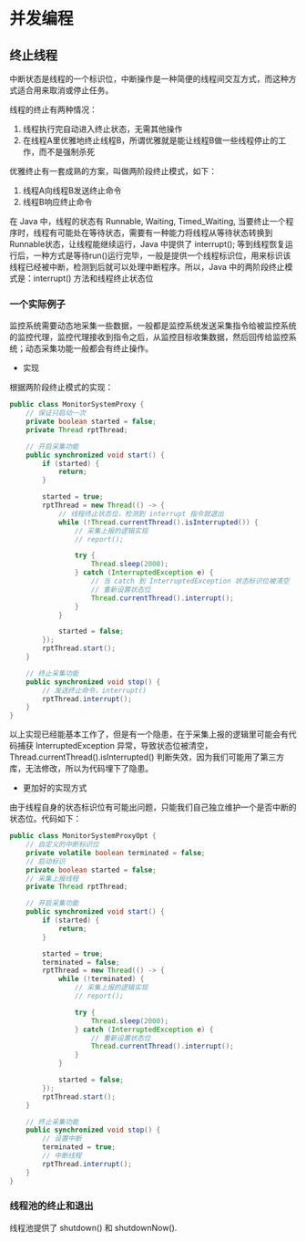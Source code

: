 # 并发编程

## 终止线程

中断状态是线程的一个标识位，中断操作是一种简便的线程间交互方式，而这种方式适合用来取消或停止任务。

线程的终止有两种情况：

1. 线程执行完自动进入终止状态，无需其他操作
2. 在线程A里优雅地终止线程B，所谓优雅就是能让线程B做一些线程停止的工作，而不是强制杀死

优雅终止有一套成熟的方案，叫做两阶段终止模式，如下：

1. 线程A向线程B发送终止命令
2. 线程B响应终止命令

在 Java 中，线程的状态有 Runnable, Waiting, Timed_Waiting, 当要终止一个程序时，线程有可能处在等待状态，需要有一种能力将线程从等待状态转换到Runnable状态，让线程能继续运行，Java 中提供了 interrupt(); 等到线程恢复运行后，一种方式是等待run()运行完毕，一般是提供一个线程标识位，用来标识该线程已经被中断，检测到后就可以处理中断程序。所以，Java 中的两阶段终止模式是：interrupt() 方法和线程终止状态位

### 一个实际例子

监控系统需要动态地采集一些数据，一般都是监控系统发送采集指令给被监控系统的监控代理，监控代理接收到指令之后，从监控目标收集数据，然后回传给监控系统；动态采集功能一般都会有终止操作。

- 实现

根据两阶段终止模式的实现：

```java
public class MonitorSystemProxy {
    // 保证只启动一次
    private boolean started = false;
    private Thread rptThread;

    // 开启采集功能
    public synchronized void start() {
        if (started) {
            return;
        }

        started = true;
        rptThread = new Thread(() -> {
            // 线程终止状态位，检测到 interrupt 指令就退出
            while (!Thread.currentThread().isInterrupted()) {
                // 采集上报的逻辑实现
                // report();

                try {
                    Thread.sleep(2000);
                } catch (InterruptedException e) {
                    // 当 catch 到 InterruptedException 状态标识位被清空
                    // 重新设置状态位
                    Thread.currentThread().interrupt();
                }
            }

            started = false;
        });
        rptThread.start();
    }

    // 终止采集功能
    public synchronized void stop() {
        // 发送终止命令，interrupt()
        rptThread.interrupt();
    }
}
```

以上实现已经能基本工作了，但是有一个隐患，在于采集上报的逻辑里可能会有代码捕获 InterruptedException 异常，导致状态位被清空，Thread.currentThread().isInterrupted() 判断失效，因为我们可能用了第三方库，无法修改，所以为代码埋下了隐患。

- 更加好的实现方式

由于线程自身的状态标识位有可能出问题，只能我们自己独立维护一个是否中断的状态位。代码如下：

```java
public class MonitorSystemProxyOpt {
    // 自定义的中断标识位
    private volatile boolean terminated = false;
    // 启动标识
    private boolean started = false;
    // 采集上报线程
    private Thread rptThread;

    // 开启采集功能
    public synchronized void start() {
        if (started) {
            return;
        }

        started = true;
        terminated = false;
        rptThread = new Thread(() -> {
            while (!terminated) {
                // 采集上报的逻辑实现
                // report();

                try {
                    Thread.sleep(2000);
                } catch (InterruptedException e) {
                    // 重新设置状态位
                    Thread.currentThread().interrupt();
                }
            }

            started = false;
        });
        rptThread.start();
    }

    // 终止采集功能
    public synchronized void stop() {
        // 设置中断
        terminated = true;
        // 中断线程
        rptThread.interrupt();
    }
}
```

### 线程池的终止和退出

线程池提供了 shutdown() 和 shutdownNow().

